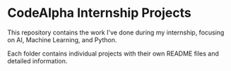 # CodeAlpha Internship Projects

This repository contains the work I've done during my internship, focusing on AI, Machine Learning, and Python.

Each folder contains individual projects with their own README files and detailed information.
